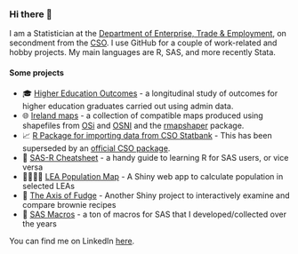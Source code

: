 ### Hi there 👋
I am a Statistician at the [Department of Enterprise, Trade & Employment](https://enterprise.gov.ie/en/), on secondment from the [CSO](https://www.cso.ie/en/index.html). I use GitHub for a couple of work-related and hobby projects. My main languages are R, SAS, and more recently Stata.

#### Some projects

- 🎓 [Higher Education Outcomes](https://www.cso.ie/en/releasesandpublications/ep/p-heo/highereducationoutcomes-graduationyears2010-2016/) - a longitudinal study of outcomes for higher education graduates carried out using admin data.
- :globe_with_meridians: [Ireland maps](https://github.com/brendanjodowd/maps) - a collection of compatible maps produced using shapefiles from [OSi](https://data-osi.opendata.arcgis.com/) and [OSNI](https://www.spatialni.gov.uk/) and the [rmapshaper](https://github.com/ateucher/rmapshaper) package.
- 📈 [R Package for importing data from CSO Statbank](https://github.com/brendanjodowd/CSO) - This has been superseded by an [official CSO package](https://cran.r-project.org/web/packages/csodata/index.html).
- 💑 [SAS-R Cheatsheet](https://github.com/brendanjodowd/SAS-R) - a handy guide to learning R for SAS users, or vice versa
- :family_man_woman_girl_boy: [LEA Population Map](https://brendanjodowd.shinyapps.io/pop_map) - A Shiny web app to calculate population in selected LEAs
- 🍫 [The Axis of Fudge](https://brendanjodowd.shinyapps.io/brownie) - Another Shiny project to interactively examine and compare brownie recipes
- 🔧 [SAS Macros](https://github.com/brendanjodowd/SAS) - a ton of macros for SAS that I developed/collected over the years

You can find me on LinkedIn [here](https://www.linkedin.com/in/brendanjodowd/).

<!--
**brendanjodowd/brendanjodowd** is a ✨ _special_ ✨ repository because its `README.md` (this file) appears on your GitHub profile.

Here are some ideas to get you started:

- 🔭 I’m currently working on ...
- 🌱 I’m currently learning ...
- 👯 I’m looking to collaborate on ...
- 🤔 I’m looking for help with ...
- 💬 Ask me about ...
- 📫 How to reach me: ...
- 😄 Pronouns: ...
- ⚡ Fun fact: ...

🔄
-->

